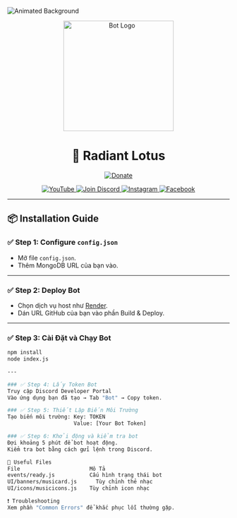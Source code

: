 <!-- Background animated -->
![Animated Background](https://cdn.discordapp.com/attachments/1316896145393586227/1357330377693331566/standard.gif?ex=67efcfec&is=67ee7e6c&hm=fb05e526452ed3144bf0f1f48ef58240ca81f680b48bdf9528babbe2345ac4a2&)

<!-- Logo animated -->
<p align="center">
  <img src="https://cdn.discordapp.com/attachments/1316896145393586227/1357331068688011365/standard_1.gif?ex=67efd090&is=67ee7f10&hm=4250dfedab995219647a7ff3509637d1ed2c9b841abf21b54cf2d87544c2c901&" width="250" alt="Bot Logo" />
</p>

<h1 align="center">
  🚀 Radiant Lotus
</h1>

<p align="center">
  <a href="https://paypal.me/DmTriet">
    <img src="https://img.shields.io/badge/Donate-PayPal-0079C1?style=flat-square&logo=paypal" alt="Donate" />
  </a>
</p>

<p align="center">
  <a href="https://www.youtube.com/@DmTriet.31">
    <img src="https://img.shields.io/badge/YouTube-Subscribe-red?style=flat-square&logo=youtube" alt="YouTube" />
  </a>
  <a href="https://discord.gg/A8FY8VD2xn">
    <img src="https://img.shields.io/badge/Discord-Join-blue?style=flat-square&logo=discord" alt="Join Discord" />
  </a>
  <a href="https://www.instagram.com/dmtriet_/">
    <img src="https://img.shields.io/badge/Instagram-Follow-E4405F?style=flat-square&logo=instagram" alt="Instagram" />
  </a>
  <a href="https://www.facebook.com/DmTriet.06">
    <img src="https://img.shields.io/badge/Facebook-Follow-1877F2?style=flat-square&logo=facebook" alt="Facebook" />
  </a>
</p>

---

## 📦 Installation Guide

### ✅ Step 1: Configure `config.json`

- Mở file `config.json`.
- Thêm MongoDB URL của bạn vào.

---

### ✅ Step 2: Deploy Bot

- Chọn dịch vụ host như [Render](https://render.com/).
- Dán URL GitHub của bạn vào phần Build & Deploy.

---

### ✅ Step 3: Cài Đặt và Chạy Bot

```bash
npm install
node index.js

---

### ✅ Step 4: Lấy Token Bot
Truy cập Discord Developer Portal
Vào ứng dụng bạn đã tạo → Tab "Bot" → Copy token.

### ✅ Step 5: Thiết Lập Biến Môi Trường
Tạo biến môi trường: Key: TOKEN
                     Value: [Your Bot Token]

### ✅ Step 6: Khởi động và kiểm tra bot
Đợi khoảng 5 phút để bot hoạt động.
Kiểm tra bot bằng cách gửi lệnh trong Discord.

🔧 Useful Files
File                      Mô Tả
events/ready.js	          Cấu hình trạng thái bot
UI/banners/musicard.js   	Tùy chỉnh thẻ nhạc
UI/icons/musicicons.js	  Tùy chỉnh icon nhạc

❗ Troubleshooting
Xem phần "Common Errors" để khắc phục lỗi thường gặp.

